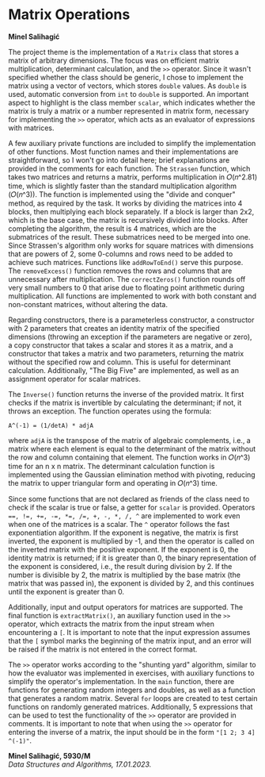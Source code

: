 # Matrix Operations

**Minel Salihagić**

The project theme is the implementation of a `Matrix` class that stores a matrix of arbitrary dimensions. The focus was on efficient matrix multiplication, determinant calculation, and the `>>` operator. Since it wasn't specified whether the class should be generic, I chose to implement the matrix using a vector of vectors, which stores `double` values. As `double` is used, automatic conversion from `int` to `double` is supported. An important aspect to highlight is the class member `scalar`, which indicates whether the matrix is truly a matrix or a number represented in matrix form, necessary for implementing the `>>` operator, which acts as an evaluator of expressions with matrices.

A few auxiliary private functions are included to simplify the implementation of other functions. Most function names and their implementations are straightforward, so I won't go into detail here; brief explanations are provided in the comments for each function. The `Strassen` function, which takes two matrices and returns a matrix, performs multiplication in 𝑂(𝑛^2.81) time, which is slightly faster than the standard multiplication algorithm (𝑂(𝑛^3)). The function is implemented using the "divide and conquer" method, as required by the task. It works by dividing the matrices into 4 blocks, then multiplying each block separately. If a block is larger than 2x2, which is the base case, the matrix is recursively divided into blocks. After completing the algorithm, the result is 4 matrices, which are the submatrices of the result. These submatrices need to be merged into one. Since Strassen's algorithm only works for square matrices with dimensions that are powers of 2, some 0-columns and rows need to be added to achieve such matrices. Functions like `addRowToEnd()` serve this purpose. The `removeExcess()` function removes the rows and columns that are unnecessary after multiplication. The `correctZeros()` function rounds off very small numbers to 0 that arise due to floating point arithmetic during multiplication. All functions are implemented to work with both constant and non-constant matrices, without altering the data.

Regarding constructors, there is a parameterless constructor, a constructor with 2 parameters that creates an identity matrix of the specified dimensions (throwing an exception if the parameters are negative or zero), a copy constructor that takes a scalar and stores it as a matrix, and a constructor that takes a matrix and two parameters, returning the matrix without the specified row and column. This is useful for determinant calculation. Additionally, "The Big Five" are implemented, as well as an assignment operator for scalar matrices.

The `Inverse()` function returns the inverse of the provided matrix. It first checks if the matrix is invertible by calculating the determinant; if not, it throws an exception. The function operates using the formula:

`A^(-1) = (1/detA) * adjA`

where `adjA` is the transpose of the matrix of algebraic complements, i.e., a matrix where each element is equal to the determinant of the matrix without the row and column containing that element. The function works in 𝑂(𝑛^3) time for an n x n matrix. The determinant calculation function is implemented using the Gaussian elimination method with pivoting, reducing the matrix to upper triangular form and operating in 𝑂(𝑛^3) time.

Since some functions that are not declared as friends of the class need to check if the scalar is true or false, a getter for `scalar` is provided. Operators `==, !=, +=, -=, *=, /=, +, -, *, /, ^` are implemented to work even when one of the matrices is a scalar. The `^` operator follows the fast exponentiation algorithm. If the exponent is negative, the matrix is first inverted, the exponent is multiplied by -1, and then the operator is called on the inverted matrix with the positive exponent. If the exponent is 0, the identity matrix is returned; if it is greater than 0, the binary representation of the exponent is considered, i.e., the result during division by 2. If the number is divisible by 2, the matrix is multiplied by the base matrix (the matrix that was passed in), the exponent is divided by 2, and this continues until the exponent is greater than 0.

Additionally, input and output operators for matrices are supported. The final function is `extractMatrix()`, an auxiliary function used in the `>>` operator, which extracts the matrix from the input stream when encountering a `[`. It is important to note that the input expression assumes that the `[` symbol marks the beginning of the matrix input, and an error will be raised if the matrix is not entered in the correct format.

The `>>` operator works according to the "shunting yard" algorithm, similar to how the evaluator was implemented in exercises, with auxiliary functions to simplify the operator's implementation. In the `main` function, there are functions for generating random integers and doubles, as well as a function that generates a random matrix. Several `for` loops are created to test certain functions on randomly generated matrices. Additionally, 5 expressions that can be used to test the functionality of the `>>` operator are provided in comments. It is important to note that when using the `>>` operator for entering the inverse of a matrix, the input should be in the form `"[1 2; 3 4] ^(-1)"`.

**Minel Salihagić, 5930/M**  
*Data Structures and Algorithms, 17.01.2023.*
